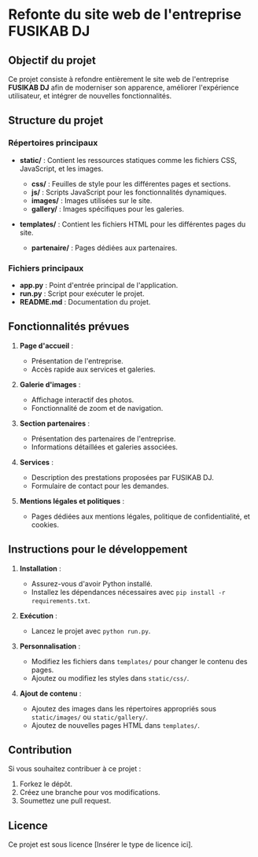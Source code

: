 # Refonte du site web de l'entreprise FUSIKAB DJ

## Objectif du projet

Ce projet consiste à refondre entièrement le site web de l'entreprise **FUSIKAB DJ** afin de moderniser son apparence, améliorer l'expérience utilisateur, et intégrer de nouvelles fonctionnalités.

## Structure du projet

### Répertoires principaux

- **static/** : Contient les ressources statiques comme les fichiers CSS, JavaScript, et les images.
  - **css/** : Feuilles de style pour les différentes pages et sections.
  - **js/** : Scripts JavaScript pour les fonctionnalités dynamiques.
  - **images/** : Images utilisées sur le site.
  - **gallery/** : Images spécifiques pour les galeries.

- **templates/** : Contient les fichiers HTML pour les différentes pages du site.
  - **partenaire/** : Pages dédiées aux partenaires.

### Fichiers principaux

- **app.py** : Point d'entrée principal de l'application.
- **run.py** : Script pour exécuter le projet.
- **README.md** : Documentation du projet.

## Fonctionnalités prévues

1. **Page d'accueil** :
   - Présentation de l'entreprise.
   - Accès rapide aux services et galeries.

2. **Galerie d'images** :
   - Affichage interactif des photos.
   - Fonctionnalité de zoom et de navigation.

3. **Section partenaires** :
   - Présentation des partenaires de l'entreprise.
   - Informations détaillées et galeries associées.

4. **Services** :
   - Description des prestations proposées par FUSIKAB DJ.
   - Formulaire de contact pour les demandes.

5. **Mentions légales et politiques** :
   - Pages dédiées aux mentions légales, politique de confidentialité, et cookies.

## Instructions pour le développement

1. **Installation** :
   - Assurez-vous d'avoir Python installé.
   - Installez les dépendances nécessaires avec `pip install -r requirements.txt`.

2. **Exécution** :
   - Lancez le projet avec `python run.py`.

3. **Personnalisation** :
   - Modifiez les fichiers dans `templates/` pour changer le contenu des pages.
   - Ajoutez ou modifiez les styles dans `static/css/`.

4. **Ajout de contenu** :
   - Ajoutez des images dans les répertoires appropriés sous `static/images/` ou `static/gallery/`.
   - Ajoutez de nouvelles pages HTML dans `templates/`.

## Contribution

Si vous souhaitez contribuer à ce projet :
1. Forkez le dépôt.
2. Créez une branche pour vos modifications.
3. Soumettez une pull request.

## Licence

Ce projet est sous licence [Insérer le type de licence ici].
